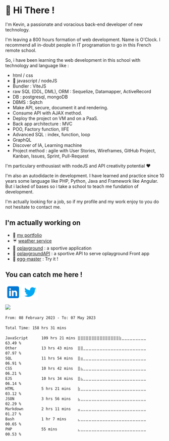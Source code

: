 # :wave: Hi There !

I'm Kevin, a passionate and voracious back-end developer of new technology.

I'm leaving a 800 hours formation of web development. Name is O'Clock. I recommend all in-doubt people in IT programation to go in this French remote school.

So, i have been learning the web development in this school with technology and language like :
- html / css
- :rocket: javascript / nodeJS
- Bundler : ViteJS
- raw SQL (DDL, DML), ORM : Sequelize, Datamapper, ActiveRecord
- DB : postgresql, mongoDB
- DBMS : Sqitch
- Make API, secure, document it and rendering.
- Consume API with AJAX method.
- Deploy the project on VM and on a PaaS.
- Back app architecture : MVC
- POO, Factory function, IIFE
- Advanced SQL : index, function, loop
- GraphQL
- Discover of IA, Learning machine
- Project method : agile with User Stories, Wireframes, GitHub Project, Kanban, Issues, Sprint, Pull-Request

I'm particulary enthousiast with nodeJS and API creativity potential :heart:

I'm also an autodidacte in development. I have learned and practice since 10 years some language like PHP, Python, Java and Framework like Angular. But i lacked of bases so i take a school to teach me fundation of development.

I'm actually looking for a job, so if my profile and my work enjoy to you do not hesitate to contact me.

## I'm actually working on
- :rocket: <a href="https://kevin-houguet.up.railway.app/" target="blank">my portfolio</a>
- :umbrella: <a href="https://service-meteo.netlify.app/">weather service</a>
- :basketball: <a href="https://oplayground.netlify.app/">oplayground</a> : a sportive application
- :basketball: <a href="https://oplaygroundapi.herokuapp.com/">oplaygroundAPI</a> : a sportive API to serve oplayground Front app
- :egg: <a href="https://egg-master.netlify.app/">egg-master</a> : Try it !

## You can catch me here !

<a href="https://www.linkedin.com/in/kevinhouguet/" target="blank"><img align="center" src="./assets/img/ico-linkedin.png" height="50" /></a>
<a href="https://twitter.com/k_houguet" target="blank"><img align="center" src="./assets/img/ico-twitter.png" height="50" /></a>
<!-- <a href="https://houguet-kevin.netlify.app/" target="blank"><img align="center" src="./assets/img/ico-mywebsite.png" height="50" /></a> -->

<img src="https://github-readme-stats.vercel.app/api?username=kevinhouguet&show_icons=true&theme=monokai&count_private=true" width="400">

<!--START_SECTION:waka-->

```text
From: 08 February 2023 - To: 07 May 2023

Total Time: 158 hrs 31 mins

JavaScript      109 hrs 21 mins ⣿⣿⣿⣿⣿⣿⣿⣿⣿⣿⣿⣿⣿⣿⣿⣷⣀⣀⣀⣀⣀⣀⣀⣀⣀   63.49 %
Other           13 hrs 43 mins  ⣿⣿⣀⣀⣀⣀⣀⣀⣀⣀⣀⣀⣀⣀⣀⣀⣀⣀⣀⣀⣀⣀⣀⣀⣀   07.97 %
SQL             11 hrs 54 mins  ⣿⣶⣀⣀⣀⣀⣀⣀⣀⣀⣀⣀⣀⣀⣀⣀⣀⣀⣀⣀⣀⣀⣀⣀⣀   06.91 %
CSS             10 hrs 42 mins  ⣿⣦⣀⣀⣀⣀⣀⣀⣀⣀⣀⣀⣀⣀⣀⣀⣀⣀⣀⣀⣀⣀⣀⣀⣀   06.21 %
EJS             10 hrs 34 mins  ⣿⣦⣀⣀⣀⣀⣀⣀⣀⣀⣀⣀⣀⣀⣀⣀⣀⣀⣀⣀⣀⣀⣀⣀⣀   06.14 %
HTML            5 hrs 21 mins   ⣷⣀⣀⣀⣀⣀⣀⣀⣀⣀⣀⣀⣀⣀⣀⣀⣀⣀⣀⣀⣀⣀⣀⣀⣀   03.12 %
JSON            3 hrs 56 mins   ⣦⣀⣀⣀⣀⣀⣀⣀⣀⣀⣀⣀⣀⣀⣀⣀⣀⣀⣀⣀⣀⣀⣀⣀⣀   02.29 %
Markdown        2 hrs 11 mins   ⣤⣀⣀⣀⣀⣀⣀⣀⣀⣀⣀⣀⣀⣀⣀⣀⣀⣀⣀⣀⣀⣀⣀⣀⣀   01.27 %
Bash            1 hr 7 mins     ⣄⣀⣀⣀⣀⣀⣀⣀⣀⣀⣀⣀⣀⣀⣀⣀⣀⣀⣀⣀⣀⣀⣀⣀⣀   00.65 %
PHP             55 mins         ⣄⣀⣀⣀⣀⣀⣀⣀⣀⣀⣀⣀⣀⣀⣀⣀⣀⣀⣀⣀⣀⣀⣀⣀⣀   00.53 %
```

<!--END_SECTION:waka-->

